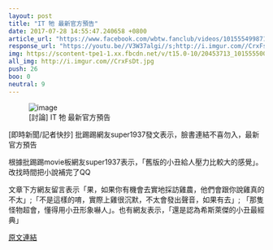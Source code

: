 ```yaml
---
layout: post
title: "IT 牠 最新官方預告"
date: 2017-07-28 14:55:47.240658 +0800
article_url: "https://www.facebook.com/wbtw.fanclub/videos/10155549987146950"
response_url: "https://youtu.be//V3W37algi//s;http://i.imgur.com//CrxFsDt.jpg"
img: https://scontent-tpe1-1.xx.fbcdn.net/v/t15.0-10/20453713_10155550000066950_90087213911506944_n.jpg?oh=3280adc33285ea2e0a1e9c0e2a669b8f&oe=5A09F752
all_img: http://i.imgur.com//CrxFsDt.jpg
push: 26
boo: 0
neutral: 9
---
```


<figure>
<img src="https://scontent-tpe1-1.xx.fbcdn.net/v/t15.0-10/20453713_10155550000066950_90087213911506944_n.jpg?oh=3280adc33285ea2e0a1e9c0e2a669b8f&oe=5A09F752" alt="image">
<figcaption>
[討論] IT 牠 最新官方預告
</figcaption>
</figure>



[即時新聞/記者快抄] 批踢踢網友super1937發文表示，臉書連結不喜勿入，最新官方預告

根據批踢踢movie板網友super1937表示，「舊版的小丑給人壓力比較大的感覺」。改找時間把小說補完了QQ

文章下方網友留言表示「果，如果你有機會去實地採訪雞農，他們會跟你說雞真的不太」;「不是這樣的唷，實際上雞很沉默，不太會發出聲音，如果有去」; 「那隻怪物超會，懂得用小丑形象嚇人」。也有網友表示，「還是認為希斯萊傑的小丑最經典」

<a href = "https://www.ptt.cc/bbs/movie/M.1501173833.A.E8F.html">原文連結</a>

